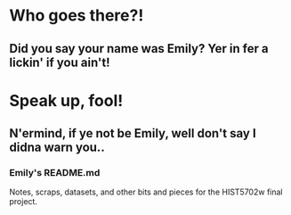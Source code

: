 # Who goes there?!
## Did you say your name was Emily? Yer in fer a lickin' if you ain't!
# Speak up, fool!
## N'ermind, if ye not be Emily, well don't say I didna warn you..


### Emily's README.md
Notes, scraps, datasets, and other bits and pieces for the HIST5702w final project.
